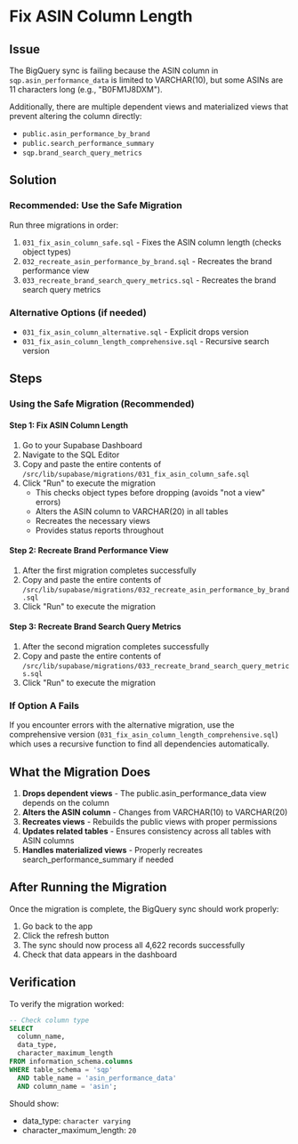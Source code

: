 # Fix ASIN Column Length

## Issue
The BigQuery sync is failing because the ASIN column in `sqp.asin_performance_data` is limited to VARCHAR(10), but some ASINs are 11 characters long (e.g., "B0FM1J8DXM").

Additionally, there are multiple dependent views and materialized views that prevent altering the column directly:
- `public.asin_performance_by_brand` 
- `public.search_performance_summary`
- `sqp.brand_search_query_metrics`

## Solution

### Recommended: Use the Safe Migration
Run three migrations in order:
1. `031_fix_asin_column_safe.sql` - Fixes the ASIN column length (checks object types)
2. `032_recreate_asin_performance_by_brand.sql` - Recreates the brand performance view
3. `033_recreate_brand_search_query_metrics.sql` - Recreates the brand search query metrics

### Alternative Options (if needed)
- `031_fix_asin_column_alternative.sql` - Explicit drops version
- `031_fix_asin_column_length_comprehensive.sql` - Recursive search version

## Steps

### Using the Safe Migration (Recommended)

#### Step 1: Fix ASIN Column Length
1. Go to your Supabase Dashboard
2. Navigate to the SQL Editor
3. Copy and paste the entire contents of `/src/lib/supabase/migrations/031_fix_asin_column_safe.sql`
4. Click "Run" to execute the migration
   - This checks object types before dropping (avoids "not a view" errors)
   - Alters the ASIN column to VARCHAR(20) in all tables
   - Recreates the necessary views
   - Provides status reports throughout

#### Step 2: Recreate Brand Performance View
1. After the first migration completes successfully
2. Copy and paste the entire contents of `/src/lib/supabase/migrations/032_recreate_asin_performance_by_brand.sql`
3. Click "Run" to execute the migration

#### Step 3: Recreate Brand Search Query Metrics
1. After the second migration completes successfully
2. Copy and paste the entire contents of `/src/lib/supabase/migrations/033_recreate_brand_search_query_metrics.sql`
3. Click "Run" to execute the migration

### If Option A Fails

If you encounter errors with the alternative migration, use the comprehensive version (`031_fix_asin_column_length_comprehensive.sql`) which uses a recursive function to find all dependencies automatically.

## What the Migration Does

1. **Drops dependent views** - The public.asin_performance_data view depends on the column
2. **Alters the ASIN column** - Changes from VARCHAR(10) to VARCHAR(20)
3. **Recreates views** - Rebuilds the public views with proper permissions
4. **Updates related tables** - Ensures consistency across all tables with ASIN columns
5. **Handles materialized views** - Properly recreates search_performance_summary if needed

## After Running the Migration

Once the migration is complete, the BigQuery sync should work properly:

1. Go back to the app
2. Click the refresh button
3. The sync should now process all 4,622 records successfully
4. Check that data appears in the dashboard

## Verification

To verify the migration worked:

```sql
-- Check column type
SELECT 
  column_name, 
  data_type, 
  character_maximum_length
FROM information_schema.columns
WHERE table_schema = 'sqp' 
  AND table_name = 'asin_performance_data'
  AND column_name = 'asin';
```

Should show:
- data_type: `character varying`
- character_maximum_length: `20`